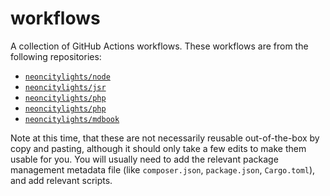 # workflows

A collection of GitHub Actions workflows. These workflows are from the following repositories:
- [`neoncitylights/node`](https://github.com/neoncitylights/node)
- [`neoncitylights/jsr`](https://github.com/neoncitylights/jsr)
- [`neoncitylights/php`](https://github.com/neoncitylights/php)
- [`neoncitylights/php`](https://github.com/neoncitylights/rust)
- [`neoncitylights/mdbook`](https://github.com/neoncitylights/mdbook)

Note at this time, that these are not necessarily reusable out-of-the-box by copy and pasting, although it should only take a few edits to make them usable for you. You will usually need to add the relevant package management metadata file (like `composer.json`, `package.json`, `Cargo.toml`), and add relevant scripts.

